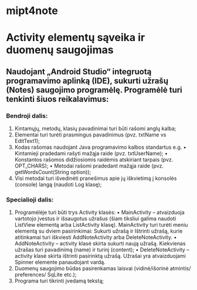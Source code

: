 # mipt4note
 
# Activity elementų sąveika ir duomenų saugojimas
## Naudojant „Android Studio“ integruotą programavimo aplinką (IDE), sukurti užrašų (Notes) saugojimo programėlę.  Programėlė turi tenkinti šiuos reikalavimus:
### Bendroji dalis:
1)	Kintamųjų, metodų, klasių pavadinimai turi būti rašomi anglų kalba;
2)	Elementai turi turėti prasmingus pavadinimus (pvz. txtName vs EditText1);
3)	Kodas rašomas naudojant Java programavimo kalbos standartus e.g.
•	Kintamieji pradedami rašyti mažąja raide (pvz. txtUserName);
•	Konstantos rašomos didžiosiomis raidėmis atskiriant tarpais (pvz. OPT_CHARS);
•	Metodai rašomi pradedant mažąja raide (pvz. getWordsCount(String option));
4)	Visi metodai turi išvedinėti pranešimus apie jų iškvietimą į konsolės (console) langą (naudoti Log klasę);
### Specialioji dalis:
1)	Programėlėje turi būti trys Activity klasės: 
•	MainActivity – atvaizduoja vartotojo įvestus ir išsaugotus užrašus (šiam tiksliui galima naudoti ListView elementą arba ListActivity klasę). MainActivity  turi turėti meniu elementą su dviem pasirinkimai: Sukurti užrašą ir Ištrinti užrašą, kurie atitinkamai turi iškviesti AddNoteActivity arba DeleteNoteActivity.
•	AddNoteActivity – activity klasė skirta sukurti naują užrašą. Kiekvienas užrašas turi pavadinimą (name) ir turinį (content);
•	DeleteNoteActivity – activity klasė skirta ištrinti pasirinktą užrašą. Užrašai yra atvaizduojami Spinner elemente panaudojant vardą.
2)	Duomenų saugojimo būdas pasirenkamas laisvai (vidinė/išorinė atmintis/ preferences/ SqLite etc.);
3)	Programa turi tikrinti įvedamą tekstą;
